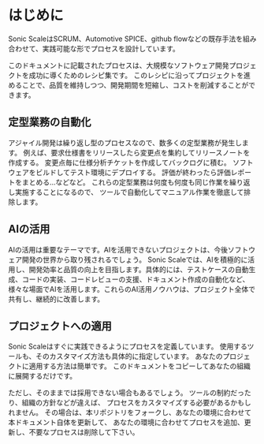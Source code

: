 # はじめに

Sonic ScaleはSCRUM、Automotive SPICE、github flowなどの既存手法を組み合わせて、実践可能な形でプロセスを設計しています。

このドキュメントに記載されたプロセスは、大規模なソフトウェア開発プロジェクトを成功に導くためのレシピ集です。
このレシピに沿ってプロジェクトを進めることで、品質を維持しつつ、開発期間を短縮し、コストを削減することができます。

## 定型業務の自動化

アジャイル開発は繰り返し型のプロセスなので、数多くの定型業務が発生します。
例えば、要求仕様書をリリースしたら変更点を集約してリリースノートを作成する。
変更点毎に仕様分析チケットを作成してバックログに積む。
ソフトウェアをビルドしてテスト環境にデプロイする。
評価が終わったら評価レポートをまとめる...などなど。
これらの定型業務は何度も何度も同じ作業を繰り返し実施することになるので、
ツールで自動化してマニュアル作業を徹底して排除します。

## AIの活用

AIの活用は重要なテーマです。AIを活用できないプロジェクトは、今後ソフトウェア開発の世界から取り残されるでしょう。
Sonic Scaleでは、AIを積極的に活用し、開発効率と品質の向上を目指します。具体的には、テストケースの自動生成、コードの実装、コードレビューの支援、ドキュメント作成の自動化など、様々な場面でAIを活用します。これらのAI活用ノウハウは、プロジェクト全体で共有し、継続的に改善します。

## プロジェクトへの適用

Sonic Scaleはすぐに実践できるようにプロセスを定義しています。
使用するツールも、そのカスタマイズ方法も具体的に指定しています。
あなたのプロジェクトに適用する方法は簡単です。
このドキュメントをコピーしてあなたの組織に展開するだけです。

ただし、そのままでは採用できない場合もあるでしょう。
ツールの制約だったり、組織の方針などが違えば、
プロセスをカスタマイズする必要があるかもしれません。
その場合は、本リポジトリをフォークし、あなたの環境に合わせて本ドキュメント自体を更新して、
あなたの環境に合わせてプロセスを追加、更新し、不要なプロセスは削除して下さい。
